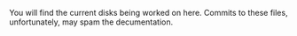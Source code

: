 You will find the current disks being worked on here. Commits to these files, unfortunately, may spam the decumentation.
